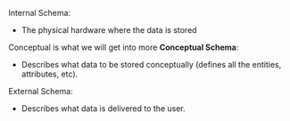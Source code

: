 Internal Schema:
- The physical hardware where the data is stored

Conceptual is what we will get into more
**Conceptual Schema**:
- Describes what data to be stored conceptually (defines all the entities, attributes, etc).

External Schema:
- Describes what data is delivered to the user.
